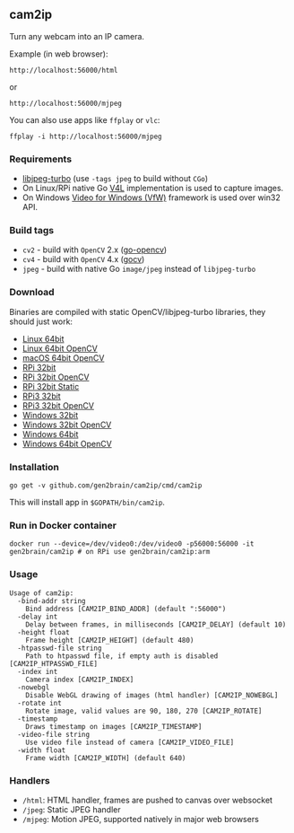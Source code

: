 ## cam2ip

Turn any webcam into an IP camera.

Example (in web browser):

    http://localhost:56000/html

or

    http://localhost:56000/mjpeg

You can also use apps like `ffplay` or `vlc`:

    ffplay -i http://localhost:56000/mjpeg

### Requirements

* [libjpeg-turbo](https://www.libjpeg-turbo.org/) (use `-tags jpeg` to build without `CGo`)
* On Linux/RPi native Go [V4L](https://github.com/korandiz/v4l) implementation is used to capture images.
* On Windows [Video for Windows (VfW)](https://en.wikipedia.org/wiki/Video_for_Windows) framework is used over win32 API.

### Build tags

* `cv2` - build with `OpenCV` 2.x ([go-opencv](https://github.com/lazywei/go-opencv))
* `cv4` - build with `OpenCV` 4.x ([gocv](https://github.com/hybridgroup/gocv))
* `jpeg` - build with native Go `image/jpeg` instead of `libjpeg-turbo`

### Download

Binaries are compiled with static OpenCV/libjpeg-turbo libraries, they should just work:

 - [Linux 64bit](https://github.com/gen2brain/cam2ip/releases/download/1.6/cam2ip-1.6-64bit.tar.gz)
 - [Linux 64bit OpenCV](https://github.com/gen2brain/cam2ip/releases/download/1.6/cam2ip-1.6-64bit-cv2.tar.gz)
 - [macOS 64bit OpenCV](https://github.com/bronzegoddess/cam2ip/releases/download/v1.6/cam2ip-1.6-darwin-cv2.zip)
 - [RPi 32bit](https://github.com/gen2brain/cam2ip/releases/download/1.6/cam2ip-1.6-RPi.tar.gz)
 - [RPi 32bit OpenCV](https://github.com/gen2brain/cam2ip/releases/download/1.6/cam2ip-1.6-RPi-cv2.tar.gz)
 - [RPi 32bit Static](https://github.com/gen2brain/cam2ip/releases/download/1.6/cam2ip-1.6-RPi-nocgo.tar.gz)
 - [RPi3 32bit](https://github.com/gen2brain/cam2ip/releases/download/1.6/cam2ip-1.6-RPi3.tar.gz)
 - [RPi3 32bit OpenCV](https://github.com/gen2brain/cam2ip/releases/download/1.6/cam2ip-1.6-RPi3-cv2.tar.gz)
 - [Windows 32bit](https://github.com/gen2brain/cam2ip/releases/download/1.6/cam2ip-1.6-32bit.zip)
 - [Windows 32bit OpenCV](https://github.com/gen2brain/cam2ip/releases/download/1.6/cam2ip-1.6-32bit-cv2.zip)
 - [Windows 64bit](https://github.com/gen2brain/cam2ip/releases/download/1.6/cam2ip-1.6-64bit.zip)
 - [Windows 64bit OpenCV](https://github.com/gen2brain/cam2ip/releases/download/1.6/cam2ip-1.6-64bit-cv2.zip)


### Installation

    go get -v github.com/gen2brain/cam2ip/cmd/cam2ip

This will install app in `$GOPATH/bin/cam2ip`.

### Run in Docker container

    docker run --device=/dev/video0:/dev/video0 -p56000:56000 -it gen2brain/cam2ip # on RPi use gen2brain/cam2ip:arm

### Usage

```
Usage of cam2ip:
  -bind-addr string
	Bind address [CAM2IP_BIND_ADDR] (default ":56000")
  -delay int
	Delay between frames, in milliseconds [CAM2IP_DELAY] (default 10)
  -height float
	Frame height [CAM2IP_HEIGHT] (default 480)
  -htpasswd-file string
	Path to htpasswd file, if empty auth is disabled [CAM2IP_HTPASSWD_FILE]
  -index int
	Camera index [CAM2IP_INDEX]
  -nowebgl
	Disable WebGL drawing of images (html handler) [CAM2IP_NOWEBGL]
  -rotate int
	Rotate image, valid values are 90, 180, 270 [CAM2IP_ROTATE]
  -timestamp
	Draws timestamp on images [CAM2IP_TIMESTAMP]
  -video-file string
	Use video file instead of camera [CAM2IP_VIDEO_FILE]
  -width float
	Frame width [CAM2IP_WIDTH] (default 640)
```

### Handlers

  * `/html`: HTML handler, frames are pushed to canvas over websocket
  * `/jpeg`: Static JPEG handler
  * `/mjpeg`: Motion JPEG, supported natively in major web browsers
